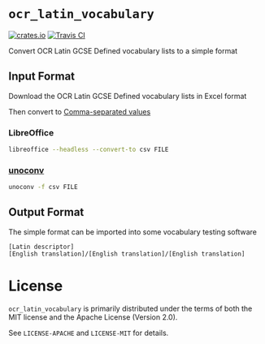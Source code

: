 # `ocr_latin_vocabulary`

[![crates.io](https://img.shields.io/crates/v/ocr_latin_vocabulary.svg)](https://crates.io/crates/ocr_latin_vocabulary)
[![Travis CI](https://img.shields.io/travis/saleemrashid/ocr_latin_vocabulary-rs.svg)](https://travis-ci.org/saleemrashid/ocr_latin_vocabulary-rs)

Convert OCR Latin GCSE Defined vocabulary lists to a simple format

## Input Format

Download the OCR Latin GCSE Defined vocabulary lists in Excel format

Then convert to [Comma-separated values](https://en.wikipedia.org/wiki/Comma-separated_values)

### LibreOffice

```bash
libreoffice --headless --convert-to csv FILE
```

### [unoconv](https://github.com/dagwieers/unoconv)

```bash
unoconv -f csv FILE
```

## Output Format

The simple format can be imported into some vocabulary testing software

```text
[Latin descriptor]
[English translation]/[English translation]/[English translation]
```

# License

`ocr_latin_vocabulary` is primarily distributed under the terms of both the MIT license and the Apache License (Version 2.0).

See `LICENSE-APACHE` and `LICENSE-MIT` for details.
